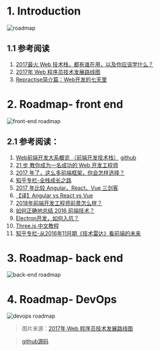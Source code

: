 # 1. Introduction

![roadmap](https://i.imgur.com/MWkeM18.png)

## 1.1 参考阅读
1. [2017最火 Web 技术栈，都有谁在用，以及你应该学什么？](https://zhuanlan.zhihu.com/p/26890113)
2. [2017年 Web 程序员技术发展路线图](https://zhuanlan.zhihu.com/p/25897612)
3. [Repractise简介篇：Web开发的七天里](https://mp.weixin.qq.com/s?__biz=MjM5Mjg4NDMwMA==&mid=403171959&idx=1&sn=08f0717e2306efd7d80c8bb603e644d0#rd)


# 2. Roadmap- front end

![front-end roadmap](https://i.imgur.com/qx54HvK.png)

## 2.1 参考阅读：
1. [Web前端开发大系概览 （前端开发技术栈）](https://www.cnblogs.com/unruledboy/p/WebFrontEndStack.html)  [github](https://github.com/unruledboy/WebFrontEndStack)
2. [21 步 教你成为一名成功的 Web 开发工程师](https://zhuanlan.zhihu.com/p/26680906)
3. [2017 年了，这么多前端框架，你会怎样选择？](https://zhuanlan.zhihu.com/p/28289441)
4. [知乎专栏-全栈成长之路](https://zhuanlan.zhihu.com/dingxuewen)
5. [2017 年比较 Angular、React、Vue 三剑客](https://zhuanlan.zhihu.com/p/31224434)
6. [【译】Angular vs React vs Vue](https://zhuanlan.zhihu.com/p/28349401)
7. [2018年前端开发工程师前景怎么样？](https://zhuanlan.zhihu.com/p/31630053)
8. [如何正确地总结 2016 前端技术？](https://www.zhihu.com/question/53705450)
9. [Electron开发，如何入坑？ ](https://mp.weixin.qq.com/s?__biz=MzIwNjQwMzUwMQ==&mid=2247485626&idx=1&sn=bf60e71918222186e25257d838ce7868&chksm=97236a78a054e36e987259dc4143c4cdeb5804bc9d6b6b82a93b95421c4cc88b15e63e0c08a3&mpshare=1&scene=23&srcid=1207g8O9D0ISpw0UJAiR2OaH#rd)
10. [Three.js 中文教程](http://techbrood.com/threejs/docs/#)
11. [知乎专栏-从2016年11月期《技术雷达》看前端的未来](https://zhuanlan.zhihu.com/p/23492610)


# 3. Roadmap- back end

![back-end roadmap](https://i.imgur.com/jz4xrlQ.png)


# 4. Roadmap- DevOps

![devops roadmap](https://i.imgur.com/z23zTH3.png)

>图片来源：[2017年 Web 程序员技术发展路线图](https://zhuanlan.zhihu.com/p/25897612)

>[github源码](https://github.com/kamranahmedse/developer-roadmap)
